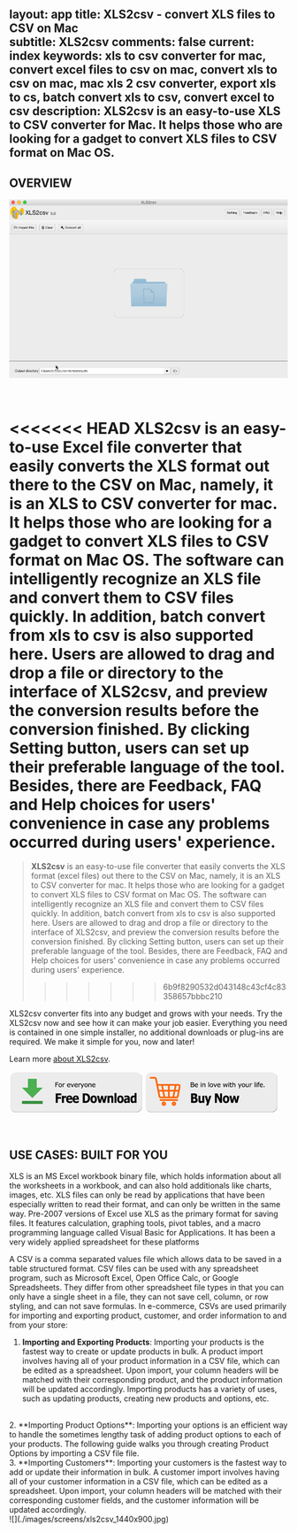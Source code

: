 layout: app
title: XLS2csv - convert XLS files to CSV on Mac  
subtitle: XLS2csv
comments: false
current: index
keywords: xls to csv converter for mac, convert excel files to csv on mac, convert xls to csv on mac, mac xls 2 csv converter, export xls to cs, batch convert xls to csv, convert excel to csv
description: XLS2csv is an easy-to-use XLS to CSV converter for Mac. It helps those who are looking for a gadget to convert XLS files to CSV format on Mac OS. 
---


## OVERVIEW

![](./images/screens/xls2csv.gif)

<br>

<<<<<<< HEAD
**XLS2csv** is an easy-to-use Excel file converter that easily converts the XLS format out there to the CSV on Mac, namely, it is an XLS to CSV converter for mac. It helps those who are looking for a gadget to convert XLS files to CSV format on Mac OS. The software can intelligently recognize an XLS file and convert them to CSV files quickly. In addition, batch convert from xls to csv is also supported here. Users are allowed to drag and drop a file or directory to the interface of XLS2csv, and preview the conversion results before the conversion finished. By clicking Setting button, users can set up their preferable language of the tool. Besides, there are Feedback, FAQ and Help choices for users' convenience in case any problems occurred during users' experience.
=======
>**XLS2csv** is an easy-to-use file converter that easily converts the XLS format (excel files) out there to the CSV on Mac, namely, it is an XLS to CSV converter for mac. It helps those who are looking for a gadget to convert XLS files to CSV format on Mac OS. The software can intelligently recognize an XLS file and convert them to CSV files quickly. In addition, batch convert from xls to csv is also supported here. Users are allowed to drag and drop a file or directory to the interface of XLS2csv, and preview the conversion results before the conversion finished. By clicking Setting button, users can set up their preferable language of the tool. Besides, there are Feedback, FAQ and Help choices for users' convenience in case any problems occurred during users' experience.
>>>>>>> 6b9f8290532d043148c43cf4c83358657bbbc210

XLS2csv converter fits into any budget and grows with your needs. Try the XLS2csv now and see how it can make your job easier. Everything you need is contained in one simple installer, no additional downloads or plug-ins are required. We make it simple for you, now and later!

Learn more [about XLS2csv](./features.html).

[![](../../../asset/images/free-download.png)](./download.html) [![](../../../asset/images/buy-now.png)](./buy.html)

<br>




## USE CASES: BUILT FOR YOU
 XLS is an MS Excel workbook binary file, which holds information about all the worksheets in a workbook, and can also hold additionals like charts, images, etc. XLS files can only be read by applications that have been especially written to read their format, and can only be written in the same way. Pre-2007 versions of Excel use XLS as the primary format for saving files. It features calculation, graphing tools, pivot tables, and a macro programming language called Visual Basic for Applications. It has been a very widely applied spreadsheet for these platforms 

A CSV is a comma separated values file which allows data to be saved in a table structured format. CSV files can be used with any spreadsheet program, such as Microsoft Excel, Open Office Calc, or Google Spreadsheets. They differ from other spreadsheet file types in that you can only have a single sheet in a file, they can not save cell, column, or row styling, and can not save formulas. In e-commerce, CSVs are used primarily for importing and exporting product, customer, and order information to and from your store:

1. **Importing and Exporting Products**: Importing your products is the fastest way to create or update products in bulk. A product import involves having all of your product information in a CSV file, which can be edited as a spreadsheet. Upon import, your column headers will be matched with their corresponding product, and the product information will be updated accordingly. Importing products has a variety of uses, such as updating products, creating new products and options, etc. 
<br>
2. **Importing Product Options**: Importing your options is an efficient way to handle the sometimes lengthy task of adding product options to each of your products. The following guide walks you through creating Product Options by importing a CSV file file. 
<br>
3. **Importing Customers**: Importing your customers is the fastest way to add or update their information in bulk. A customer import involves having all of your customer information in a CSV file, which can be edited as a spreadsheet. Upon import, your column headers will be matched with their corresponding customer fields, and the customer information will be updated accordingly.
<br>
![](./images/screens/xls2csv_1440x900.jpg)